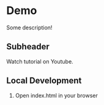 # Demo


Some description!

## Subheader

Watch tutorial on Youtube.

## Local Development

1. Open index.html in your browser